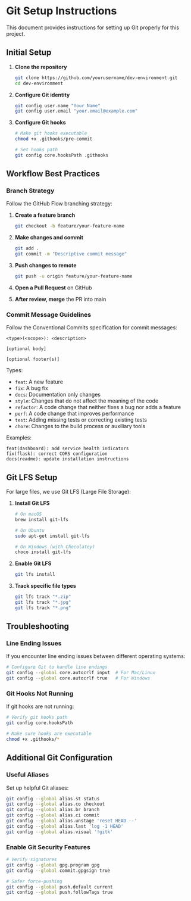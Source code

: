 # Git Setup Instructions

This document provides instructions for setting up Git properly for this project.

## Initial Setup

1. **Clone the repository**

   ```bash
   git clone https://github.com/yourusername/dev-environment.git
   cd dev-environment
   ```

2. **Configure Git identity**

   ```bash
   git config user.name "Your Name"
   git config user.email "your.email@example.com"
   ```

3. **Configure Git hooks**

   ```bash
   # Make git hooks executable
   chmod +x .githooks/pre-commit
   
   # Set hooks path
   git config core.hooksPath .githooks
   ```

## Workflow Best Practices

### Branch Strategy

Follow the GitHub Flow branching strategy:

1. **Create a feature branch**

   ```bash
   git checkout -b feature/your-feature-name
   ```

2. **Make changes and commit**

   ```bash
   git add .
   git commit -m "Descriptive commit message"
   ```

3. **Push changes to remote**

   ```bash
   git push -u origin feature/your-feature-name
   ```

4. **Open a Pull Request** on GitHub

5. **After review, merge** the PR into main

### Commit Message Guidelines

Follow the Conventional Commits specification for commit messages:

```
<type>(<scope>): <description>

[optional body]

[optional footer(s)]
```

Types:
- `feat`: A new feature
- `fix`: A bug fix
- `docs`: Documentation only changes
- `style`: Changes that do not affect the meaning of the code
- `refactor`: A code change that neither fixes a bug nor adds a feature
- `perf`: A code change that improves performance
- `test`: Adding missing tests or correcting existing tests
- `chore`: Changes to the build process or auxiliary tools

Examples:
```
feat(dashboard): add service health indicators
fix(flask): correct CORS configuration
docs(readme): update installation instructions
```

## Git LFS Setup

For large files, we use Git LFS (Large File Storage):

1. **Install Git LFS**

   ```bash
   # On macOS
   brew install git-lfs
   
   # On Ubuntu
   sudo apt-get install git-lfs
   
   # On Windows (with Chocolatey)
   choco install git-lfs
   ```

2. **Enable Git LFS**

   ```bash
   git lfs install
   ```

3. **Track specific file types**

   ```bash
   git lfs track "*.zip"
   git lfs track "*.jpg"
   git lfs track "*.png"
   ```

## Troubleshooting

### Line Ending Issues

If you encounter line ending issues between different operating systems:

```bash
# Configure Git to handle line endings
git config --global core.autocrlf input  # For Mac/Linux
git config --global core.autocrlf true   # For Windows
```

### Git Hooks Not Running

If git hooks are not running:

```bash
# Verify git hooks path
git config core.hooksPath

# Make sure hooks are executable
chmod +x .githooks/*
```

## Additional Git Configuration

### Useful Aliases

Set up helpful Git aliases:

```bash
git config --global alias.st status
git config --global alias.co checkout
git config --global alias.br branch
git config --global alias.ci commit
git config --global alias.unstage 'reset HEAD --'
git config --global alias.last 'log -1 HEAD'
git config --global alias.visual '!gitk'
```

### Enable Git Security Features

```bash
# Verify signatures
git config --global gpg.program gpg
git config --global commit.gpgsign true

# Safer force-pushing
git config --global push.default current
git config --global push.followTags true
```